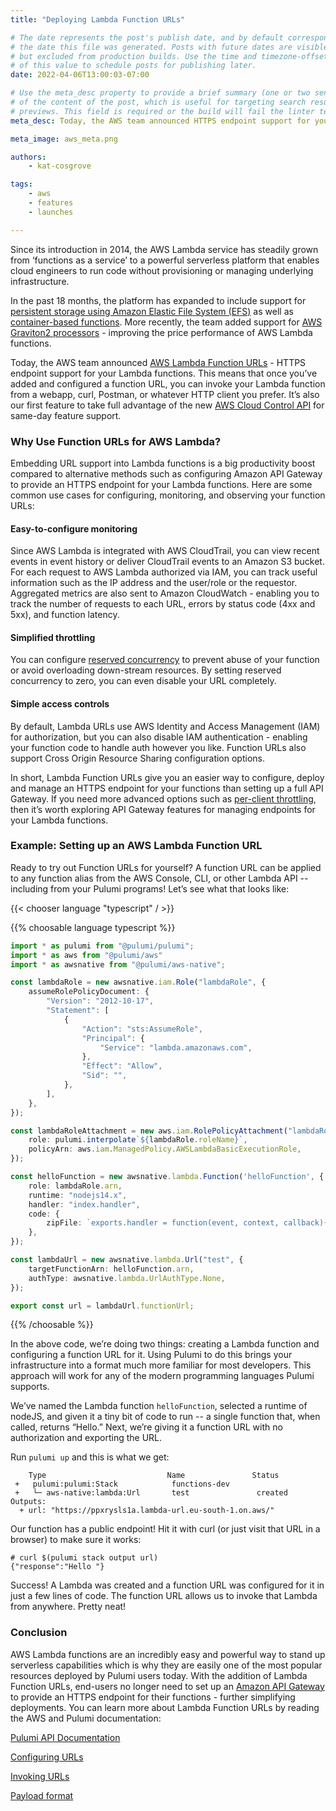 ```yaml
---
title: "Deploying Lambda Function URLs"

# The date represents the post's publish date, and by default corresponds with
# the date this file was generated. Posts with future dates are visible in development,
# but excluded from production builds. Use the time and timezone-offset portions of
# of this value to schedule posts for publishing later.
date: 2022-04-06T13:00:03-07:00

# Use the meta_desc property to provide a brief summary (one or two sentences)
# of the content of the post, which is useful for targeting search results or social-media
# previews. This field is required or the build will fail the linter test.
meta_desc: Today, the AWS team announced HTTPS endpoint support for your Lambda functions. Learn how to deploy a Lambda URL with Pulumi!

meta_image: aws_meta.png

authors:
    - kat-cosgrove

tags:
    - aws
    - features
    - launches

---
```


Since its introduction in 2014, the AWS Lambda service has steadily grown from ‘functions as a service’ to a powerful serverless platform that enables cloud engineers to run code without provisioning or managing underlying infrastructure.

<!--more-->

In the past 18 months, the platform has expanded to include support for [persistent storage using Amazon Elastic File System (EFS)](https://www.pulumi.com/blog/aws-lambda-efs) as well as [container-based functions](https://www.pulumi.com/blog/aws-lambda-container-support). More recently, the team added support for [AWS Graviton2 processors](https://www.pulumi.com/blog/aws-lambda-functions-powered-by-graviton2) - improving the price performance of AWS Lambda functions.

Today, the AWS team announced [AWS Lambda Function URLs](http://aws.amazon.com/blogs/aws/announcing-aws-lambda-function-urls-built-in-https-endpoints-for-single-function-microservices) - HTTPS endpoint support for your Lambda functions. This means that once you’ve added and configured a function URL, you can invoke your Lambda function from a webapp, curl, Postman, or whatever HTTP client you prefer. It’s also our first feature to take full advantage of the new [AWS Cloud Control API](https://aws.amazon.com/cloudcontrolapi) for same-day feature support.

### Why Use Function URLs for AWS Lambda?

Embedding URL support into Lambda functions is a big productivity boost compared to alternative methods such as configuring Amazon API Gateway to provide an HTTPS endpoint for your Lambda functions.  Here are some common use cases for configuring, monitoring, and observing your function URLs:

#### Easy-to-configure monitoring

Since AWS Lambda is integrated with AWS CloudTrail, you can view recent events in event history or deliver CloudTrail events to an Amazon S3 bucket. For each request to AWS Lambda authorized via IAM, you can track useful information such as the IP address and the user/role or the requestor.  Aggregated metrics are also sent to Amazon CloudWatch - enabling you to track the number of requests to each URL, errors by status code (4xx and 5xx), and function latency.

#### Simplified throttling

You can configure [reserved concurrency](https://docs.aws.amazon.com/lambda/latest/dg/configuration-concurrency.html) to prevent abuse of your function or avoid overloading down-stream resources. By setting reserved concurrency to zero, you can even disable your URL completely.

#### Simple access controls

By default, Lambda URLs use AWS Identity and Access Management (IAM) for authorization, but you can also disable  IAM authentication - enabling your function code to handle auth however you like. Function URLs also support Cross Origin Resource Sharing configuration options.

In short, Lambda Function URLs give you an easier way to configure, deploy and manage an HTTPS endpoint for your functions than setting up a full API Gateway. If you need more advanced options such as [per-client throttling](https://docs.aws.amazon.com/apigateway/latest/developerguide/api-gateway-request-throttling.html), then it’s worth exploring API Gateway features for managing endpoints for your Lambda functions.

### Example: Setting up an AWS Lambda Function URL

Ready to try out Function URLs for yourself? A function URL can be applied to any function alias from the AWS Console, CLI, or other Lambda API -- including from your Pulumi programs! Let’s see what that looks like:

{{< chooser language "typescript" / >}}

{{% choosable language typescript %}}

```typescript
import * as pulumi from "@pulumi/pulumi";
import * as aws from "@pulumi/aws"
import * as awsnative from "@pulumi/aws-native";

const lambdaRole = new awsnative.iam.Role("lambdaRole", {
    assumeRolePolicyDocument: {
        "Version": "2012-10-17",
        "Statement": [
            {
                "Action": "sts:AssumeRole",
                "Principal": {
                    "Service": "lambda.amazonaws.com",
                },
                "Effect": "Allow",
                "Sid": "",
            },
        ],
    },
});

const lambdaRoleAttachment = new aws.iam.RolePolicyAttachment("lambdaRoleAttachment", {
    role: pulumi.interpolate`${lambdaRole.roleName}`,
    policyArn: aws.iam.ManagedPolicy.AWSLambdaBasicExecutionRole,
});

const helloFunction = new awsnative.lambda.Function('helloFunction', {
    role: lambdaRole.arn,
    runtime: "nodejs14.x",
    handler: "index.handler",
    code: {
        zipFile: `exports.handler = function(event, context, callback){ callback(null, {"response": "Hello "}); };`,
    },
});

const lambdaUrl = new awsnative.lambda.Url("test", {
    targetFunctionArn: helloFunction.arn,
    authType: awsnative.lambda.UrlAuthType.None,
});

export const url = lambdaUrl.functionUrl;
```

{{% /choosable %}}

In the above code, we’re doing two things: creating a Lambda function and configuring a function URL for it. Using Pulumi to do this brings your infrastructure into a format much more familiar for most developers. This approach will work for any of the modern programming languages Pulumi supports.

We’ve named the Lambda function `helloFunction`, selected a runtime of nodeJS, and given it a tiny bit of code to run -- a single function that, when called, returns “Hello.” Next, we’re giving it a function URL with no authorization and exporting the URL.

Run `pulumi up` and this is what we get:

```
    Type                           Name               Status
 +   pulumi:pulumi:Stack            functions-dev
 +   └─ aws-native:lambda:Url       test               created
Outputs:
  + url: "https://ppxrysls1a.lambda-url.eu-south-1.on.aws/"
```

Our function has a public endpoint! Hit it with curl (or just visit that URL in a browser) to make sure it works:

```
# curl $(pulumi stack output url)
{"response":"Hello "}
```

Success! A Lambda was created and a function URL was configured for it in just a few lines of code. The function URL allows us to invoke that Lambda from anywhere. Pretty neat!

### Conclusion

AWS Lambda functions are an incredibly easy and powerful way to stand up serverless capabilities which is why they are easily one of the most popular resources deployed by Pulumi users today. With the addition of Lambda Function URLs, end-users no longer need to set up an [Amazon API Gateway](https://aws.amazon.com/api-gateway) to provide an HTTPS endpoint for their functions - further simplifying deployments. You can learn more about Lambda Function URLs by reading the AWS and Pulumi documentation:

[Pulumi API Documentation](https://www.pulumi.com/registry/packages/aws-native/api-docs/lambda/url/)

[Configuring URLs](https://docs.aws.amazon.com/lambda/latest/dg/configuration-function-urls.html)

[Invoking URLs](https://docs.aws.amazon.com/lambda/latest/dg/invocation-urls.html)

[Payload format](https://docs.aws.amazon.com/lambda/latest/dg/invocation-urls.html#urls-payloads)

